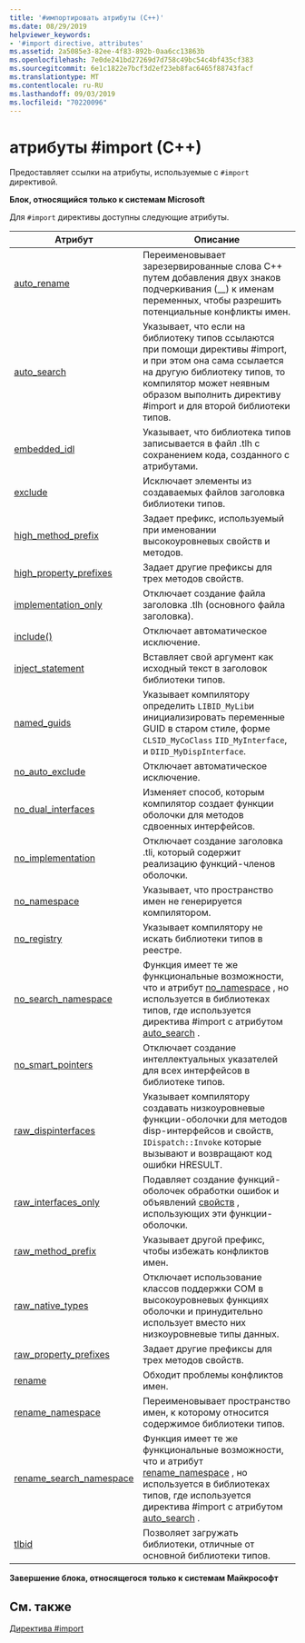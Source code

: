 ```yaml
---
title: '#импортировать атрибуты (C++)'
ms.date: 08/29/2019
helpviewer_keywords:
- '#import directive, attributes'
ms.assetid: 2a5085e3-82ee-4f83-892b-0aa6cc13863b
ms.openlocfilehash: 7e0de241bd27269d7d758c49bc54c4bf435cf383
ms.sourcegitcommit: 6e1c1822e7bcf3d2ef23eb8fac6465f88743facf
ms.translationtype: MT
ms.contentlocale: ru-RU
ms.lasthandoff: 09/03/2019
ms.locfileid: "70220096"
---
```

# <a name="import-attributes-c"></a>атрибуты #import (C++)

Предоставляет ссылки на атрибуты, используемые с `#import` директивой.

**Блок, относящийся только к системам Microsoft**

Для `#import` директивы доступны следующие атрибуты.

|Атрибут|Описание|
|---------------|-----------------|
|[auto_rename](../preprocessor/auto-rename.md)|Переименовывает зарезервированные слова C++ путем добавления двух знаков подчеркивания (__) к именам переменных, чтобы разрешить потенциальные конфликты имен.|
|[auto_search](../preprocessor/auto-search.md)|Указывает, что если на библиотеку типов ссылаются при помощи директивы #import, и при этом она сама ссылается на другую библиотеку типов, то компилятор может неявным образом выполнить директиву #import и для второй библиотеки типов.|
|[embedded_idl](../preprocessor/embedded-idl.md)|Указывает, что библиотека типов записывается в файл .tlh с сохранением кода, созданного с атрибутами.|
|[exclude](../preprocessor/exclude-hash-import.md)|Исключает элементы из создаваемых файлов заголовка библиотеки типов.|
|[high_method_prefix](../preprocessor/high-method-prefix.md)|Задает префикс, используемый при именовании высокоуровневых свойств и методов.|
|[high_property_prefixes](../preprocessor/high-property-prefixes.md)|Задает другие префиксы для трех методов свойств.|
|[implementation_only](../preprocessor/implementation-only.md)|Отключает создание файла заголовка .tlh (основного файла заголовка).|
|[include()](../preprocessor/include-parens.md)|Отключает автоматическое исключение.|
|[inject_statement](../preprocessor/inject-statement.md)|Вставляет свой аргумент как исходный текст в заголовок библиотеки типов.|
|[named_guids](../preprocessor/named-guids.md)|Указывает компилятору определить `LIBID_MyLib`и инициализировать переменные GUID в старом стиле, форме `CLSID_MyCoClass` `IID_MyInterface`, и `DIID_MyDispInterface`.|
|[no_auto_exclude](../preprocessor/no-auto-exclude.md)|Отключает автоматическое исключение.|
|[no_dual_interfaces](../preprocessor/no-dual-interfaces.md)|Изменяет способ, которым компилятор создает функции оболочки для методов сдвоенных интерфейсов.|
|[no_implementation](../preprocessor/no-implementation.md)|Отключает создание заголовка .tli, который содержит реализацию функций-членов оболочки.|
|[no_namespace](../preprocessor/no-namespace.md)|Указывает, что пространство имен не генерируется компилятором.|
|[no_registry](../preprocessor/no-registry.md)|Указывает компилятору не искать библиотеки типов в реестре.|
|[no_search_namespace](../preprocessor/no-search-namespace.md)|Функция имеет те же функциональные возможности, что и атрибут [no_namespace](../preprocessor/no-namespace.md) , но используется в библиотеках типов, где используется директива #import с атрибутом [auto_search](../preprocessor/auto-search.md) .|
|[no_smart_pointers](../preprocessor/no-smart-pointers.md)|Отключает создание интеллектуальных указателей для всех интерфейсов в библиотеке типов.|
|[raw_dispinterfaces](../preprocessor/raw-dispinterfaces.md)|Указывает компилятору создавать низкоуровневые функции-оболочки для методов disp-интерфейсов и свойств, `IDispatch::Invoke` которые вызывают и возвращают код ошибки HRESULT.|
|[raw_interfaces_only](../preprocessor/raw-interfaces-only.md)|Подавляет создание функций-оболочек обработки ошибок и объявлений [свойств](../cpp/property-cpp.md) , использующих эти функции-оболочки.|
|[raw_method_prefix](../preprocessor/raw-method-prefix.md)|Указывает другой префикс, чтобы избежать конфликтов имен.|
|[raw_native_types](../preprocessor/raw-native-types.md)|Отключает использование классов поддержки COM в высокоуровневых функциях оболочки и принудительно использует вместо них низкоуровневые типы данных.|
|[raw_property_prefixes](../preprocessor/raw-property-prefixes.md)|Задает другие префиксы для трех методов свойств.|
|[rename](../preprocessor/rename-hash-import.md)|Обходит проблемы конфликтов имен.|
|[rename_namespace](../preprocessor/rename-namespace.md)|Переименовывает пространство имен, к которому относится содержимое библиотеки типов.|
|[rename_search_namespace](../preprocessor/rename-search-namespace.md)|Функция имеет те же функциональные возможности, что и атрибут [rename_namespace](../preprocessor/rename-namespace.md) , но используется в библиотеках типов, где используется директива #import с атрибутом [auto_search](../preprocessor/auto-search.md) .|
|[tlbid](../preprocessor/tlbid.md)|Позволяет загружать библиотеки, отличные от основной библиотеки типов.|

**Завершение блока, относящегося только к системам Майкрософт**

## <a name="see-also"></a>См. также

[Директива #import](../preprocessor/hash-import-directive-cpp.md)